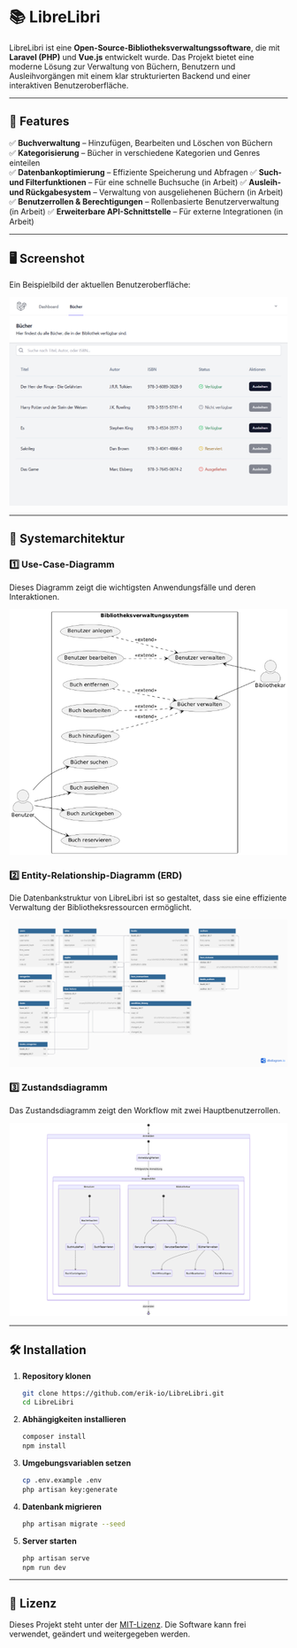 # 📚 LibreLibri

LibreLibri ist eine **Open-Source-Bibliotheksverwaltungssoftware**, die mit **Laravel (PHP)** und **Vue.js** entwickelt wurde. Das Projekt bietet eine moderne Lösung zur Verwaltung von Büchern, Benutzern und Ausleihvorgängen mit einem klar strukturierten Backend und einer interaktiven Benutzeroberfläche.

---

## 🚀 Features

✅ **Buchverwaltung** – Hinzufügen, Bearbeiten und Löschen von Büchern  
✅ **Kategorisierung** – Bücher in verschiedene Kategorien und Genres einteilen  
✅ **Datenbankoptimierung** – Effiziente Speicherung und Abfragen
✅ **Such- und Filterfunktionen** – Für eine schnelle Buchsuche (in Arbeit)
✅ **Ausleih- und Rückgabesystem** – Verwaltung von ausgeliehenen Büchern (in Arbeit)  
✅ **Benutzerrollen & Berechtigungen** – Rollenbasierte Benutzerverwaltung (in Arbeit)
✅ **Erweiterbare API-Schnittstelle** – Für externe Integrationen (in Arbeit)  

---

## 🖥️ Screenshot

Ein Beispielbild der aktuellen Benutzeroberfläche:

![LibreLibri Screenshot](attachments/localhost_8000_books.png)

---

## 📌 Systemarchitektur

### **1️⃣ Use-Case-Diagramm**
Dieses Diagramm zeigt die wichtigsten Anwendungsfälle und deren Interaktionen.

![Use-Case-Diagramm](attachments/use_case.png)

### **2️⃣ Entity-Relationship-Diagramm (ERD)**
Die Datenbankstruktur von LibreLibri ist so gestaltet, dass sie eine effiziente Verwaltung der Bibliotheksressourcen ermöglicht.

![Entity-Relationship-Diagramm](attachments/entity_relationship.png)

### **3️⃣ Zustandsdiagramm**
Das Zustandsdiagramm zeigt den Workflow mit zwei Hauptbenutzerrollen.

![Zustandsdiagramm](attachments/state_diagram.png)

---

## 🛠️ Installation

1. **Repository klonen**
   ```sh
   git clone https://github.com/erik-io/LibreLibri.git
   cd LibreLibri
    ```

2. **Abhängigkeiten installieren**
    ```sh
    composer install
    npm install
    ```

3. **Umgebungsvariablen setzen**
    ```sh
    cp .env.example .env
    php artisan key:generate
    ```

4. **Datenbank migrieren**
    ```sh
    php artisan migrate --seed
    ```

5. **Server starten**
    ```sh
    php artisan serve
    npm run dev
    ```

---

## 📝 Lizenz

Dieses Projekt steht unter der [MIT-Lizenz](https://opensource.org/licenses/MIT). Die Software kann frei verwendet, geändert und weitergegeben werden.

